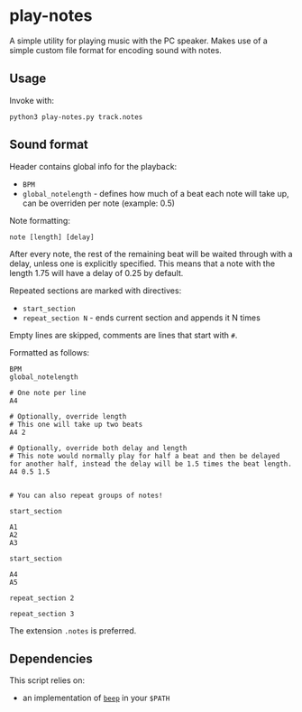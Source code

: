 # play-notes
A simple utility for playing music with the PC speaker. Makes use of a simple custom file format for encoding sound with notes.

## Usage
Invoke with:
```
python3 play-notes.py track.notes
```

## Sound format
Header contains global info for the playback:
- `BPM`
- `global_notelength` - defines how much of a beat each note will take up, can be overriden per note (example: 0.5)

Note formatting:
```
note [length] [delay]
```

After every note, the rest of the remaining beat will be waited through with a delay, unless one is explicitly specified. This means that a note with the length 1.75 will have a delay of 0.25 by default.

Repeated sections are marked with directives:
- `start_section`
- `repeat_section N` - ends current section and appends it N times

Empty lines are skipped, comments are lines that start with `#`.

Formatted as follows:
```
BPM
global_notelength

# One note per line
A4

# Optionally, override length
# This one will take up two beats
A4 2

# Optionally, override both delay and length
# This note would normally play for half a beat and then be delayed for another half, instead the delay will be 1.5 times the beat length.
A4 0.5 1.5


# You can also repeat groups of notes!

start_section

A1
A2
A3

start_section

A4
A5

repeat_section 2

repeat_section 3

```
The extension `.notes` is preferred.

## Dependencies
This script relies on:
- an implementation of [`beep`](https://linux.die.net/man/1/beep) in your `$PATH`